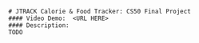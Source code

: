     # JTRACK Calorie & Food Tracker: CS50 Final Project
    #### Video Demo:  <URL HERE>
    #### Description:
    TODO